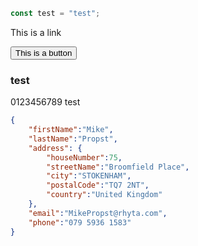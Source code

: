 <script>
    import { Link, Button } from '$lib/components/mines';
    import "./style.css"
</script>

```js
const test = "test";
```

<Link href="http://google.com">This is a link</Link>

<Button>This is a button</Button>

<i class="bi bi-airplane"></i>

### test

0123456789 test

```json
{
    "firstName":"Mike",
    "lastName":"Propst",
    "address": {
        "houseNumber":75,
        "streetName":"Broomfield Place",
        "city":"STOKENHAM",
        "postalCode":"TQ7 2NT",
        "country":"United Kingdom"
    },
    "email":"MikePropst@rhyta.com",
    "phone":"079 5936 1583"
}
```